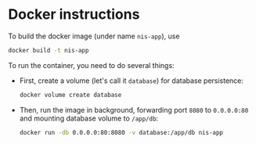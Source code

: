 # Docker instructions

To build the docker image (under name `nis-app`), use
```sh
docker build -t nis-app
```

To run the container, you need to do several things:
- First, create a volume (let's call it `database`) for database persistence:
  ```sh
  docker volume create database
  ```
- Then, run the image in background, forwarding port `8080` to `0.0.0.0:80` and mounting database volume to `/app/db`:
  ```sh
  docker run -db 0.0.0.0:80:8080 -v database:/app/db nis-app
  ```
